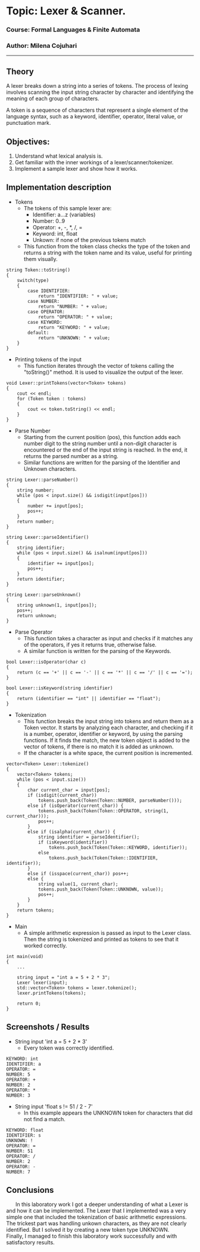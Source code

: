 # Topic: Lexer & Scanner.

### Course: Formal Languages & Finite Automata
### Author: Milena Cojuhari

----

## Theory

A lexer breaks down a string into a series of tokens. The process of lexing involves scanning the input string character by character and identifying the meaning of each group of characters. 

A token is a sequence of characters that represent a single element of the language syntax, such as a keyword, identifier, operator, literal value, or punctuation mark.


## Objectives:

1. Understand what lexical analysis is.
2. Get familiar with the inner workings of a lexer/scanner/tokenizer.
3. Implement a sample lexer and show how it works.


## Implementation description

* Tokens
    * The tokens of this sample lexer are:
        * Identifier: a...z (variables)
        * Number: 0..9
        * Operator: +, -, *, /, =
        * Keyword: int, float
        * Unkown: if none of the previous tokens match
    * This function from the token class checks the type of the token and returns a string with the token name and its value, useful for printing them visually.

```
string Token::toString() 
{
    switch(type) 
    {
        case IDENTIFIER:
            return "IDENTIFIER: " + value;
        case NUMBER:
            return "NUMBER: " + value;
        case OPERATOR:
            return "OPERATOR: " + value;
        case KEYWORD:
            return "KEYWORD: " + value;
        default:
            return "UNKNOWN: " + value;
    }
}
```

* Printing tokens of the input
    * This function iterates through the vector of tokens calling the "toString()" method. It is used to visualize the output of the lexer.

```
void Lexer::printTokens(vector<Token> tokens)
{
    cout << endl;
    for (Token token : tokens) 
    {
        cout << token.toString() << endl;
    }
}
```

* Parse Number
    * Starting from the current position (pos), this function adds each number digit to the string number until a non-digit character is encountered or the end of the input string is reached. In the end, it returns the parsed number as a string.
    * Similar functions are written for the parsing of the Identifier and Unknown characters.

```
string Lexer::parseNumber() 
{
    string number;
    while (pos < input.size() && isdigit(input[pos])) 
    {
        number += input[pos];
        pos++;
    }
    return number;
}
```
```
string Lexer::parseIdentifier() 
{
    string identifier;
    while (pos < input.size() && isalnum(input[pos])) 
    {
        identifier += input[pos];
        pos++;
    }
    return identifier;
}
```
```
string Lexer::parseUnknown() 
{
    string unknown(1, input[pos]);
    pos++;
    return unknown;
}
```

* Parse Operator 
    * This function takes a character as input and checks if it matches any of the operators, if yes it returns true, otherwise false.
    * A similar function is written for the parsing of the Keywords.

```
bool Lexer::isOperator(char c) 
{
    return (c == '+' || c == '-' || c == '*' || c == '/' || c == '=');
}
```
```
bool Lexer::isKeyword(string identifier) 
{
    return (identifier == "int" || identifier == "float");
}
```


* Tokenization
    * This function breaks the input string into tokens and return them as a Token vector. It starts by analyzing each character, and checking if it is a number, operator, identifier or keyword, by using the parsing functions. If it finds the match, the new token object is added to the vector of tokens, if there is no match it is added as unknown.
    * If the character is a white space, the current position is incremented.

```
vector<Token> Lexer::tokenize() 
{
    vector<Token> tokens;
    while (pos < input.size()) 
    {
        char current_char = input[pos];
        if (isdigit(current_char)) 
            tokens.push_back(Token(Token::NUMBER, parseNumber()));
        else if (isOperator(current_char)) {
            tokens.push_back(Token(Token::OPERATOR, string(1, current_char)));
            pos++;
        } 
        else if (isalpha(current_char)) {
            string identifier = parseIdentifier();
            if (isKeyword(identifier)) 
                tokens.push_back(Token(Token::KEYWORD, identifier));
            else 
                tokens.push_back(Token(Token::IDENTIFIER, identifier));
        } 
        else if (isspace(current_char)) pos++;
        else {
            string value(1, current_char);
            tokens.push_back(Token(Token::UNKNOWN, value));
            pos++;
        }
    }
    return tokens;
}
```

* Main
    * A simple arithmetic expression is passed as input to the Lexer class. Then the string is tokenized and printed as tokens to see that it worked correctly.

```
int main(void)
{
    ...

    string input = "int a = 5 + 2 * 3";
    Lexer lexer(input);
    std::vector<Token> tokens = lexer.tokenize();
    lexer.printTokens(tokens);

    return 0;
}
```


## Screenshots / Results

* String input 'int a = 5 + 2 * 3'
    * Every token was correctly identified.

```
KEYWORD: int
IDENTIFIER: a
OPERATOR: =
NUMBER: 5
OPERATOR: +
NUMBER: 2
OPERATOR: *
NUMBER: 3
```

* String input 'float s != 51 / 2 - 7'
    * In this example appears the UNKNOWN token for characters that did not find a match.

```
KEYWORD: float
IDENTIFIER: s
UNKNOWN: !
OPERATOR: =
NUMBER: 51
OPERATOR: /
NUMBER: 2
OPERATOR: -
NUMBER: 7
```


## Conclusions

&ensp;&ensp;&ensp; In this laboratory work I got a deeper understanding of what a Lexer is and how it can be implemented. The Lexer that I implemented was a very simple one that included the tokenization of basic arithmetic expressions. The trickest part was handling unkown characters, as they are not clearly identified. But I solved it by creating a new token type UNKNOWN. 
&ensp;&ensp;&ensp; Finally, I managed to finish this laboratory work successfully and with satisfactory results.